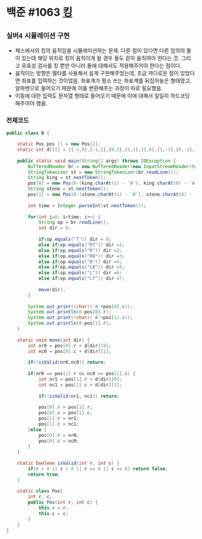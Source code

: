 # 백준 #1063 [킹](https://www.acmicpc.net/problem/1063)
`실버4` `시뮬레이션` `구현`
---
- 체스에서의 킹의 움직임을 시뮬레이션하는 문제. 다른 점이 있다면 다른 임의의 돌이 있는데 해당 위치로 킹이 움직이게 될 경우 돌도 같이 움직여야 한다는 것. 그리고 유효성 검사를 킹 뿐만 아니라 돌에 대해서도 적용해주어야 한다는 점이다.
- 움직이는 방향은 델타를 사용해서 쉽게 구현해주었는데, 조금 까다로운 점이 있었다면 좌표를 입력하는 것이었음. 좌표계가 평소 쓰는 좌표계를 뒤집어놓은 형태였고, 알파벳으로 들어오기 때문에 이를 변환해주는 과정이 따로 필요했음.
- 이동에 대한 입력도 문자열 형태로 들어오기 때문에 이에 대해서 일일히 하드코딩 해주어야 했음.

### 전체코드
```java
public class B {

	static Pos pos [] = new Pos[2];
	static int d[][] = {{-1,0},{-1,1},{0,1},{1,1},{1,0},{1,-1},{0,-1},{-1,-1}};
	
	public static void main(String[] args) throws IOException {
		BufferedReader br = new BufferedReader(new InputStreamReader(System.in));
		StringTokenizer st = new StringTokenizer(br.readLine());
		String king = st.nextToken();
		pos[0] = new Pos(8-(king.charAt(1) - '0'), king.charAt(0) - 'A');
		String stone = st.nextToken();
		pos[1] = new Pos(8-(stone.charAt(1) - '0'), stone.charAt(0) - 'A');
		
		int time = Integer.parseInt(st.nextToken());
		
		for(int i=0; i<time; i++) {
			String op = br.readLine();
			int dir = 0;
			
			if(op.equals("T")) dir = 0;
			else if(op.equals("RT")) dir =1;
			else if(op.equals("R")) dir =2;
			else if(op.equals("RB")) dir =3;
			else if(op.equals("B")) dir =4;
			else if(op.equals("LB")) dir =5;
			else if(op.equals("L")) dir =6;
			else if(op.equals("LT")) dir =7;
			
			move(dir);
		}
		
		System.out.print((char)('A'+pos[0].c));
		System.out.println(8-pos[0].r);
		System.out.print((char)('A'+pos[1].c));
		System.out.println(8-pos[1].r);
	}
	
	static void move(int dir) {
		int nr0 = pos[0].r + d[dir][0];
		int nc0 = pos[0].c + d[dir][1];
		
		if(!isValid(nr0,nc0)) return;
		
		if(nr0 == pos[1].r && nc0 == pos[1].c) {
			int nr1 = pos[1].r + d[dir][0];
			int nc1 = pos[1].c + d[dir][1];
			
			if(!isValid(nr1, nc1)) return;
			
			pos[0].r = pos[1].r;
			pos[0].c = pos[1].c;
			pos[1].r = nr1;
			pos[1].c = nc1;
		}else {
			pos[0].r = nr0;
			pos[0].c = nc0;
		}
	}
	
	static boolean isValid(int r, int c) {
		if(r < 0 || c < 0 || r >= 8 || c >= 8) return false;
		return true;
	}
	
	static class Pos{
		int r, c;
		public Pos(int r, int c) {
			this.r = r;
			this.c = c;
		}
	}
}

```
